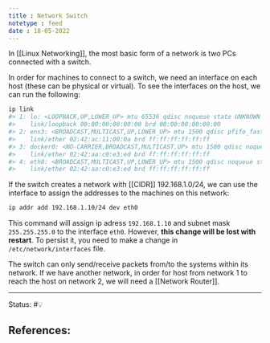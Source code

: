 ```yaml
---
title : Network Switch
notetype : feed
date : 18-05-2022
---
```


In [[Linux Networking]], the most basic form of a network is two PCs connected with a switch.

In order for machines to connect to a switch, we need an interface on each host (these can be physical or virtual). To see the interfaces on the host, we can run the following:

```bash
ip link
#> 1: lo: <LOOPBACK,UP,LOWER_UP> mtu 65536 qdisc noqueue state UNKNOWN mode DEFAULT group default qlen 1
#>    link/loopback 00:00:00:00:00:00 brd 00:00:00:00:00:00
#> 2: ens3: <BROADCAST,MULTICAST,UP,LOWER_UP> mtu 1500 qdisc pfifo_fast state UP mode DEFAULT group default qlen 1000
#>    link/ether 02:42:ac:11:00:0a brd ff:ff:ff:ff:ff:ff
#> 3: docker0: <NO-CARRIER,BROADCAST,MULTICAST,UP> mtu 1500 qdisc noqueue state DOWN mode DEFAULT group default 
#>    link/ether 02:42:aa:c0:e3:ed brd ff:ff:ff:ff:ff:ff
#> 4: eth0: <BROADCAST,MULTICAST,UP,LOWER_UP> mtu 1500 qdisc noqueue state DOWN mode DEFAULT group default 
#>    link/ether 02:42:aa:c0:e3:ed brd ff:ff:ff:ff:ff:ff
```

If the switch creates a network with [[CIDR]] 192.168.1.0/24, we can use the interface to assign the addresses to the machines on this network:

```bash
ip addr add 192.168.1.10/24 dev eth0
```

This command will assign ip adress `192.168.1.10` and subnet mask `255.255.255.0` to the interface `eth0`. However, **this change will be lost with restart**. To persist it, you need to make a change in `/etc/network/interfaces` file.

The switch can only send/receive packets from/to the systems within its network. If we have another network, in order for host from network 1 to reach the host on network 2, we will need a [[Network Router]].




-----

Status: #💡 

References:
- 
